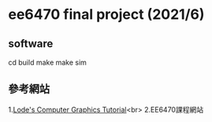 # ee6470 final project (2021/6)

## software
  cd build
  make
  make sim


## 參考網站
1.[Lode's Computer Graphics Tutorial](https://lodev.org/cgtutor/filtering.html#Gaussian_Blur_)<br>
2.EE6470課程網站<br>

